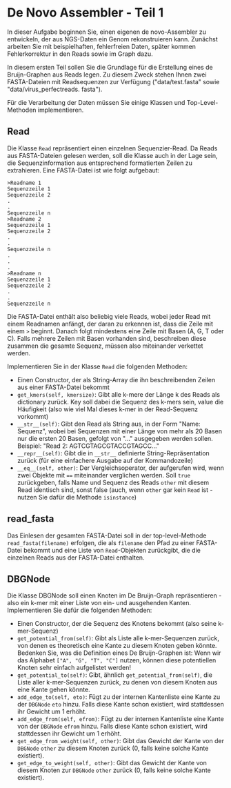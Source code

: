 # De Novo Assembler - Teil 1

In dieser Aufgabe beginnen Sie, einen eigenen de novo-Assembler zu entwickeln, der aus NGS-Daten ein Genom rekonstruieren kann. Zunächst arbeiten Sie mit beispielhaften, fehlerfreien Daten, später kommen Fehlerkorrektur in den Reads sowie im Graph dazu.

In diesem ersten Teil sollen Sie die Grundlage für die Erstellung eines de Bruijn-Graphen aus Reads legen. Zu diesem Zweck stehen Ihnen zwei FASTA-Dateien mit Readsequenzen zur Verfügung ("data/test.fasta" sowie "data/virus_perfectreads. fasta"). 

Für die Verarbeitung der Daten müssen Sie einige Klassen und Top-Level-Methoden implementieren.

## Read

Die Klasse ```Read``` repräsentiert einen einzelnen Sequenzier-Read. Da Reads aus FASTA-Dateien gelesen werden, soll die Klasse auch in der Lage sein, die Sequenzinformation aus entsprechend formatierten Zeilen zu extrahieren. Eine FASTA-Datei ist wie folgt aufgebaut:

```text
>Readname 1
Sequenzzeile 1
Sequenzzeile 2
.
.
Sequenzzeile n
>Readname 2
Sequenzzeile 1
Sequenzzeile 2
.
.
Sequenzzeile n
.
.
.
>Readname n
Sequenzzeile 1
Sequenzzeile 2
.
.
Sequenzzeile n
```

Die FASTA-Datei enthält also beliebig viele Reads, wobei jeder Read mit einem Readnamen anfängt, der daran zu erkennen ist, dass die Zeile mit einem ```>``` beginnt. Danach folgt mindestens eine Zeile mit Basen (A, G, T oder C). Falls mehrere Zeilen mit Basen vorhanden sind, beschreiben diese zusammen die gesamte Sequenz, müssen also miteinander verkettet werden.

Implementieren Sie in der Klasse ```Read``` die folgenden Methoden: 

* Einen Constructor, der als String-Array die ihn beschreibenden Zeilen aus einer FASTA-Datei bekommt 
* ```get_kmers(self, kmersize)```: Gibt alle k-mere der Länge k des Reads als dictionary zurück. Key soll dabei die Sequenz des k-mers sein, value die Häufigkeit (also wie viel Mal dieses k-mer in der Read-Sequenz vorkommt)
* ```__str__(self)```: Gibt den Read als String aus, in der Form "Name: Sequenz", wobei bei Sequenzen mit einer Länge von mehr als 20 Basen nur die ersten 20 Basen, gefolgt von "..." ausgegeben werden sollen. Beispiel: "Read 2: AGTCGTAGCGTACCGTAGCC..." 
* ```__repr__(self)```: Gibt die in ```__str__``` definierte String-Repräsentation zurück (für eine einfachere Ausgabe auf der Kommandozeile)    
* ```__eq__(self, other)```: Der Vergleichsoperator, der aufgerufen wird, wenn zwei Objekte mit ```==``` miteinander verglichen werden. Soll ```true``` zurückgeben, falls Name und Sequenz des Reads ```other``` mit diesem Read identisch sind, sonst false (auch, wenn ```other``` gar kein ```Read``` ist - nutzen Sie dafür die Methode ```isinstance```)

## read_fasta

Das Einlesen der gesamten FASTA-Datei soll in der top-level-Methode ```read_fasta(filename)``` erfolgen, die als ```filename``` den Pfad zu einer FASTA-Datei bekommt und eine Liste von ```Read```-Objekten zurückgibt, die die einzelnen Reads aus der FASTA-Datei enthalten.

## DBGNode

Die Klasse DBGNode soll einen Knoten im De Bruijn-Graph repräsentieren - also ein k-mer mit einer Liste von ein- und ausgehenden Kanten. Implementieren Sie dafür die folgenden Methoden:

* Einen Constructor, der die Sequenz des Knotens bekommt (also seine k-mer-Sequenz)
* ```get_potential_from(self)```: Gibt als Liste alle k-mer-Sequenzen zurück, von denen es theoretisch eine Kante zu diesem Knoten geben könnte. Bedenken Sie, was die Definition eines De Bruijn-Graphen ist: Wenn wir das Alphabet ```["A", "G", "T", "C"]``` nutzen, können diese potentiellen Knoten sehr einfach aufgelistet werden!
* ```get_potential_to(self)```: Gibt, ähnlich ```get_potential_from(self)```, die Liste aller k-mer-Sequenzen zurück, zu denen von diesem Knoten aus eine Kante gehen könnte.
* ```add_edge_to(self, eto)```: Fügt zu der internen Kantenliste eine Kante zu der ```DBGNode``` ```eto``` hinzu. Falls diese Kante schon existiert, wird stattdessen ihr Gewicht um 1 erhöht.
* ```add_edge_from(self, efrom)```: Fügt zu der internen Kantenliste eine Kante von der ```DBGNode``` ```efrom``` hinzu. Falls diese Kante schon existiert, wird stattdessen ihr Gewicht um 1 erhöht.
* ```get_edge_from_weight(self, other)```: Gibt das Gewicht der Kante von der ```DBGNode``` ```other``` zu diesem Knoten zurück (0, falls keine solche Kante existiert).
* ```get_edge_to_weight(self, other)```: Gibt das Gewicht der Kante von diesem Knoten zur ```DBGNode``` ```other``` zurück (0, falls keine solche Kante existiert).
